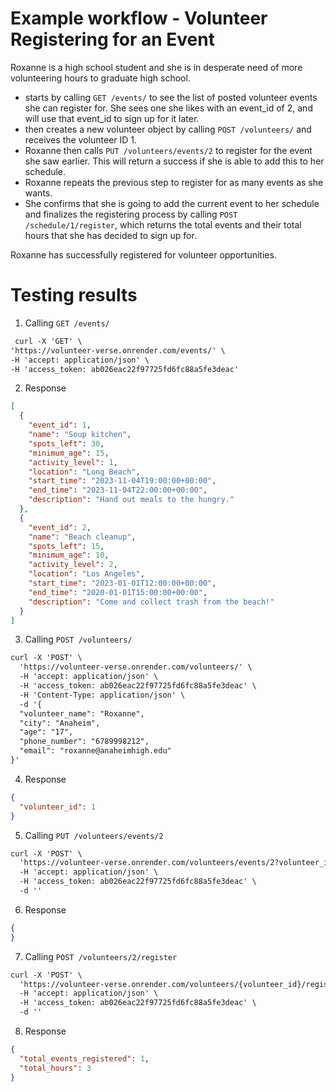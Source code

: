 # Example workflow - Volunteer Registering for an Event
Roxanne is a high school student and she is in desperate need of more volunteering hours to graduate high school.
- starts by calling `GET /events/` to see the list of posted volunteer events she can register for. She sees one she likes with an event_id of 2, and will use that event_id to sign up for it later.
- then creates a new volunteer object by calling `POST /volunteers/` and receives the volunteer ID 1.
- Roxanne then calls `PUT /volunteers/events/2` to register for the event she saw earlier. This will return a success if she is able to add this to her schedule.
- Roxanne repeats the previous step to register for as many events as she wants.
- She confirms that she is going to add the current event to her schedule and finalizes the registering process by calling `POST /schedule/1/register`, which returns the total events and their total hours that she has decided to sign up for.
  
Roxanne has successfully registered for volunteer opportunities. 

# Testing results
1. Calling `GET /events/`

```html
 curl -X 'GET' \
'https://volunteer-verse.onrender.com/events/' \
-H 'accept: application/json' \
-H 'access_token: ab026eac22f97725fd6fc88a5fe3deac'
```

2. Response

```json
[
  {
    "event_id": 1,
    "name": "Soup kitchen",
    "spots_left": 30,
    "minimum_age": 15,
    "activity_level": 1,
    "location": "Long Beach",
    "start_time": "2023-11-04T19:00:00+00:00",
    "end_time": "2023-11-04T22:00:00+00:00",
    "description": "Hand out meals to the hungry."
  },
  {
    "event_id": 2,
    "name": "Beach cleanup",
    "spots_left": 15,
    "minimum_age": 10,
    "activity_level": 2,
    "location": "Los Angeles",
    "start_time": "2023-01-01T12:00:00+00:00",
    "end_time": "2020-01-01T15:00:00+00:00",
    "description": "Come and collect trash from the beach!"
  }
]
```

3. Calling `POST /volunteers/`

```html
curl -X 'POST' \
  'https://volunteer-verse.onrender.com/volunteers/' \
  -H 'accept: application/json' \
  -H 'access_token: ab026eac22f97725fd6fc88a5fe3deac' \
  -H 'Content-Type: application/json' \
  -d '{
  "volunteer_name": "Roxanne",
  "city": "Anaheim",
  "age": "17",
  "phone_number": "6789998212",
  "email": "roxanne@anaheimhigh.edu"
}'
```

4. Response

```json
{
  "volunteer_id": 1
}
```

5. Calling `PUT /volunteers/events/2`

```html
curl -X 'POST' \
  'https://volunteer-verse.onrender.com/volunteers/events/2?volunteer_id=1' \
  -H 'accept: application/json' \
  -H 'access_token: ab026eac22f97725fd6fc88a5fe3deac' \
  -d ''
```

6. Response

```json
{
}
```

7. Calling `POST /volunteers/2/register`
```html
curl -X 'POST' \
  'https://volunteer-verse.onrender.com/volunteers/{volunteer_id}/register?volunteer_id=2' \
  -H 'accept: application/json' \
  -H 'access_token: ab026eac22f97725fd6fc88a5fe3deac' \
  -d ''
```

8. Response

```json
{
  "total_events_registered": 1,
  "total_hours": 3
}
```
